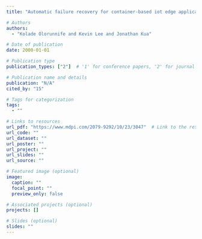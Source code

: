 ```yaml
---
title: "Automatic failure recovery for container-based iot edge applications"

# Authors
authors:
  - "Kolade Olorunnife and Kevin Lee and Jonathan Kua"

# Date of publication
date: 2000-01-01

# Publication type
publication_types: ["2"]  # '1' for conference papers, '2' for journal articles, '3' for preprints

# Publication name and details
publication: "N/A"
cited_by: "15"

# Tags for categorization
tags:
  - ""

# Links to resources
url_pdf: "https://www.mdpi.com/2079-9292/10/23/3047"  # Link to the resource
url_code: ""
url_dataset: ""
url_poster: ""
url_project: ""
url_slides: ""
url_source: ""

# Featured image (optional)
image:
  caption: ""
  focal_point: ""
  preview_only: false

# Associated projects (optional)
projects: []

# Slides (optional)
slides: ""
---
```

